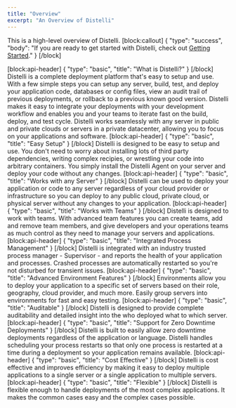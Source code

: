 ```yaml
---
title: "Overview"
excerpt: "An Overview of Distelli"
---
```

This is a high-level overview of Distelli.
[block:callout]
{
  "type": "success",
  "body": "If you are ready to get started with Distelli, check out [Getting Started](doc:getting-started-builds-and-deploys)."
}
[/block]

[block:api-header]
{
  "type": "basic",
  "title": "What is Distelli?"
}
[/block]
Distelli is a complete deployment platform that's easy to setup and use. With a few simple steps you can setup any server, build, test, and deploy your application code, databases or config files, view an audit trail of previous deployments, or rollback to a previous known good version. Distelli makes it easy to integrate your deployments with your development workflow and enables you and your teams to iterate fast on the build, deploy, and test cycle. Distelli works seamlessly with any server in public and private clouds or servers in a private datacenter, allowing you to focus on your applications and software.
[block:api-header]
{
  "type": "basic",
  "title": "Easy Setup"
}
[/block]
Distelli is designed to be easy to setup and use. You don't need to worry about installing lots of third party dependencies, writing complex recipies, or wrestling your code into arbitrary containers. You simply install the Distelli Agent on your server and deploy your code without any changes.
[block:api-header]
{
  "type": "basic",
  "title": "Works with any Server"
}
[/block]
Distelli can be used to deploy your application or code to any server regardless of your cloud provider or infrastructure so you can deploy to any public cloud, private cloud, or physical server without any changes to your application.
[block:api-header]
{
  "type": "basic",
  "title": "Works with Teams"
}
[/block]
Distelli is designed to work with teams. With advanced team features you can create teams, add and remove team members, and give developers and your operations teams as much control as they need to manage your servers and applications.
[block:api-header]
{
  "type": "basic",
  "title": "Integrated Process Management"
}
[/block]
Distelli is integrated with an industry trusted process manager - Supervisor - and reports the health of your application and processes. Crashed processes are automatically restarted so you're not disturbed for transient issues.
[block:api-header]
{
  "type": "basic",
  "title": "Advanced Environment Features"
}
[/block]
Environments allow you to deploy your application to a specific set of servers based on their role, geography, cloud provider, and much more. Easily group servers into environments for fast and easy testing.
[block:api-header]
{
  "type": "basic",
  "title": "Auditable"
}
[/block]
Distelli is designed to provide complete auditability and detailed insight into the who deployed what to which server.
[block:api-header]
{
  "type": "basic",
  "title": "Support for Zero Downtime Deployments"
}
[/block]
Distelli is built to easily allow zero downtime deployments regardless of the application or language. Distelli handles scheduling your process restarts so that only one process is restarted at a time during a deployment so your application remains available.
[block:api-header]
{
  "type": "basic",
  "title": "Cost Effective"
}
[/block]
Distelli is cost effective and improves efficiency by making it easy to deploy multiple applications to a single server or a single application to multiple servers.
[block:api-header]
{
  "type": "basic",
  "title": "Flexible"
}
[/block]
Distelli is flexible enough to handle deployments of the most complex applications. It makes the common cases easy and the complex cases possible.